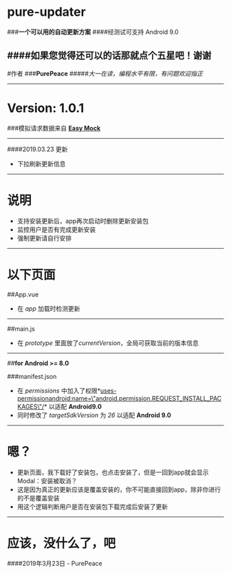 # pure-updater
###**一个可以用的自动更新方案**
####经测试可支持 Android 9.0

####如果您觉得还可以的话那就点个五星吧！谢谢
----------


#作者
###**PurePeace**
#####*大一在读，编程水平有限，有问题欢迎指正*

----------

# Version: 1.0.1

###模拟请求数据来自 [**Easy Mock**](https://easy-mock.com/)

----------

####2019.03.23 更新
- 下拉刷新更新信息

----------


# 说明

- 支持安装更新后，app再次启动时删除更新安装包
- 监控用户是否有完成更新安装
- 强制更新请自行安排


----------


# 以下页面

##App.vue
- 在 *app* 加载时检测更新
  

----------


##main.js
- 在 *prototype* 里面放了*currentVersion*，全局可获取当前的版本信息


----------


##**for Android >= 8.0**
  
###manifest.json
  
  - 在 *permissions* 中加入了权限*<uses-permissionandroid:name=\"android.permission.REQUEST_INSTALL_PACKAGES\"/>* 以适配 **Android9.0**
  - 同时修改了 *targetSdkVersion* 为 *26* 以适配 **Android 9.0**
 

----------


# 嗯？

- 更新页面，我下载好了安装包，也点击安装了，但是一回到app就会显示Modal：安装被取消？
- 这是因为真正的更新应该是覆盖安装的，你不可能直接回到app，除非你进行的不是覆盖安装
- 用这个逻辑判断用户是否在安装包下载完成后安装了更新


----------


# 应该，没什么了，吧

####2019年3月23日 - PurePeace